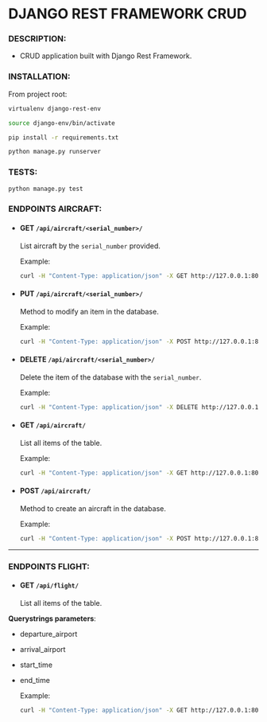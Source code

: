 # DJANGO REST FRAMEWORK CRUD


### DESCRIPTION:

- CRUD application built with Django Rest Framework.

### INSTALLATION:

From project root:
```bash
virtualenv django-rest-env

source django-env/bin/activate

pip install -r requirements.txt

python manage.py runserver

```


### TESTS:

```bash
python manage.py test
```


### ENDPOINTS AIRCRAFT:

- #### GET `/api/aircraft/<serial_number>/`

  List aircraft by the `serial_number` provided.

  Example:

  ```bash
  curl -H "Content-Type: application/json" -X GET http://127.0.0.1:8000/aircraft/api/2/
  ```

- #### PUT `/api/aircraft/<serial_number>/`

  Method to modify an item in the database.

  Example:

  ```bash
  curl -H "Content-Type: application/json" -X POST http://127.0.0.1:8000/aircraft/api/2/ -d '{"manufacturer": "new_manufacturer"}'
  ```

- #### DELETE `/api/aircraft/<serial_number>/`

  Delete the item of the database with the `serial_number`.

  Example:

  ```bash
  curl -H "Content-Type: application/json" -X DELETE http://127.0.0.1:8000/aircraft/api/2/


- #### GET `/api/aircraft/`

  List all items of the table.

  Example:

  ```bash
  curl -H "Content-Type: application/json" -X GET http://127.0.0.1:8000/aircraft/api/

  ```

- #### POST `/api/aircraft/`

  Method to create an aircraft in the database.

  Example:

  ```bash
  curl -H "Content-Type: application/json" -X POST http://127.0.0.1:8000/aircraft/api/ -d '{"serial_number": "1", "manufacturer": "manufacturer_1"}'
  ```


---

### ENDPOINTS FLIGHT:



- #### GET `/api/flight/`

  List all items of the table.

**Querystrings parameters**:
- departure_airport
- arrival_airport
- start_time
- end_time

  Example:

  ```bash
  curl -H "Content-Type: application/json" -X GET http://127.0.0.1:8000/api/flight/?departure_airport=dep_airport_1&arrival_airport=%22arrival_airport_1%22&start_time=2022-06-15T20:08:36.091024Z&end_time=2022-06-15T20:13:36.091024Z

  ```
